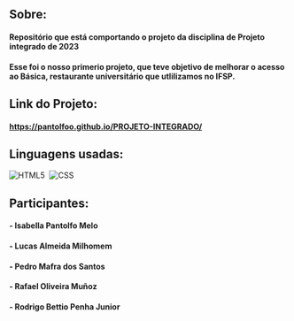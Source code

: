 ## Sobre:
#### Repositório que está comportando o projeto da disciplina de Projeto integrado de 2023
#### Esse foi o nosso primerio projeto, que teve objetivo de melhorar o acesso ao Básica, restaurante universitário que utlilizamos no IFSP.

## Link do Projeto:
#### https://pantolfoo.github.io/PROJETO-INTEGRADO/

## Linguagens usadas:
![HTML5](https://img.shields.io/badge/HTML-E34F26?style=for-the-badge&logo=html5&logoColor=white)&nbsp;
![CSS](https://img.shields.io/badge/CSS-1572B6?style=for-the-badge&logo=css3&logoColor=white)&nbsp;

## Participantes:
#### - Isabella Pantolfo Melo
#### - Lucas Almeida Milhomem
#### - Pedro Mafra dos Santos
#### - Rafael Oliveira Muñoz
#### - Rodrigo Bettio Penha Junior



